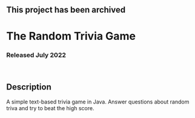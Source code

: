 ## This project has been archived

# The Random Trivia Game
### Released July 2022

<br/>

## Description
A simple text-based trivia game in Java. Answer questions about
random triva and try to beat the high score.
